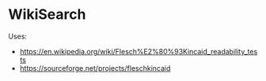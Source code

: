 # WikiSearch

Uses:
  - https://en.wikipedia.org/wiki/Flesch%E2%80%93Kincaid_readability_tests
  - https://sourceforge.net/projects/fleschkincaid
